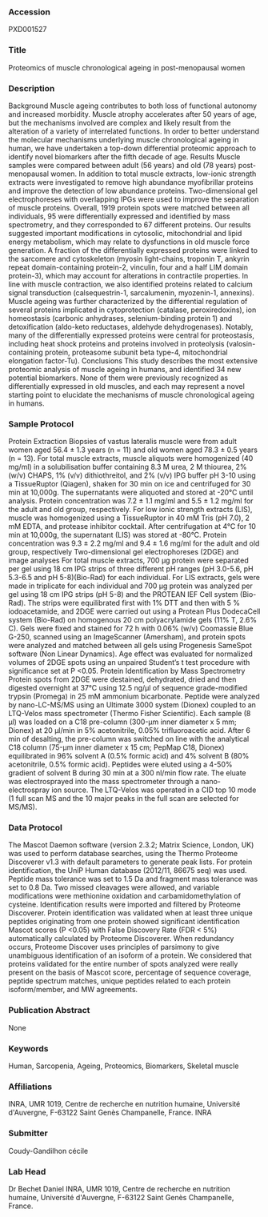### Accession
PXD001527

### Title
Proteomics of muscle chronological ageing in post-menopausal women

### Description
Background Muscle ageing contributes to both loss of functional autonomy and increased morbidity. Muscle atrophy accelerates after 50 years of age, but the mechanisms involved are complex and likely result from the alteration of a variety of interrelated functions. In order to better understand the molecular mechanisms underlying muscle chronological ageing in human, we have undertaken a top-down differential proteomic approach to identify novel biomarkers after the fifth decade of age. Results Muscle samples were compared between adult (56 years) and old (78 years) post-menopausal women. In addition to total muscle extracts, low-ionic strength extracts were investigated to remove high abundance myofibrillar proteins and improve the detection of low abundance proteins. Two-dimensional gel electrophoreses with overlapping IPGs were used to improve the separation of muscle proteins. Overall, 1919 protein spots were matched between all individuals, 95 were differentially expressed and identified by mass spectrometry, and they corresponded to 67 different proteins. Our results suggested important modifications in cytosolic, mitochondrial and lipid energy metabolism, which may relate to dysfunctions in old muscle force generation. A fraction of the differentially expressed proteins were linked to the sarcomere and cytoskeleton (myosin light-chains, troponin T, ankyrin repeat domain-containing protein-2, vinculin, four and a half LIM domain protein-3), which may account for alterations in contractile properties. In line with muscle contraction, we also identified proteins related to calcium signal transduction (calsequestrin-1, sarcalumenin, myozenin-1, annexins). Muscle ageing was further characterized by the differential regulation of several proteins implicated in cytoprotection (catalase, peroxiredoxins), ion homeostasis (carbonic anhydrases, selenium-binding protein 1) and detoxification (aldo-keto reductases, aldehyde dehydrogenases). Notably, many of the differentially expressed proteins were central for proteostasis, including heat shock proteins and proteins involved in proteolysis (valosin-containing protein, proteasome subunit beta type-4, mitochondrial elongation factor-Tu). Conclusions This study describes the most extensive proteomic analysis of muscle ageing in humans, and identified 34 new potential biomarkers. None of them were previously recognized as differentially expressed in old muscles, and each may represent a novel starting point to elucidate the mechanisms of muscle chronological ageing in humans.

### Sample Protocol
Protein Extraction Biopsies of vastus lateralis muscle were from adult women aged 56.4 ± 1.3 years (n = 11) and old women aged 78.3 ± 0.5 years (n = 13). For total muscle extracts, muscle aliquots were homogenized (40 mg/ml) in a solubilisation buffer containing 8.3 M urea, 2 M thiourea, 2% (w/v) CHAPS, 1% (v/v) dithiothreitol, and 2% (v/v) IPG buffer pH 3-10 using a TissueRuptor (Qiagen), shaken for 30 min on ice and centrifuged for 30 min at 10,000g. The supernatants were aliquoted and stored at -20°C until analysis. Protein concentration was 7.2 ± 1.1 mg/ml and 5.5 ± 1.2 mg/ml for the adult and old group, respectively. For low ionic strength extracts (LIS), muscle was homogenized using a TissueRuptor in 40 mM Tris (pH 7.0), 2 mM EDTA, and protease inhibitor cocktail. After centrifugation at 4°C for 10 min at 10,000g, the supernatant (LIS) was stored at -80°C. Protein concentration was 9.3 ± 2.2 mg/ml and 9.4 ± 1.6 mg/ml for the adult and old group, respectively Two-dimensional gel electrophoreses (2DGE) and image analyses For total muscle extracts, 700 µg protein were separated per gel using 18 cm IPG strips of three different pH ranges (pH 3.0-5.6, pH 5.3-6.5 and pH 5-8)(Bio-Rad) for each individual. For LIS extracts, gels were made in triplicate for each individual and 700 µg protein was analyzed per gel using 18 cm IPG strips (pH 5-8) and the PROTEAN IEF Cell system (Bio-Rad). The strips were equilibrated first with 1% DTT and then with 5 % iodoacetamide, and 2DGE were carried out using a Protean Plus DodecaCell system (Bio-Rad) on homogenous 20 cm polyacrylamide gels (11% T, 2.6% C). Gels were fixed and stained for 72 h with 0.06% (w/v) Coomassie Blue G-250, scanned using an ImageScanner (Amersham), and protein spots were analyzed and matched between all gels using Progenesis SameSpot software (Non Linear Dynamics). Age effect was evaluated for normalized volumes of 2DGE spots using an unpaired Student’s t test procedure with significance set at P <0.05. Protein Identification by Mass Spectrometry Protein spots from 2DGE were destained, dehydrated, dried and then digested overnight at 37°C using 12.5 ng/µl of sequence grade-modified trypsin (Promega) in 25 mM ammonium bicarbonate. Peptide were analyzed by nano-LC-MS/MS using an Ultimate 3000 system (Dionex) coupled to an LTQ-Velos mass spectrometer (Thermo Fisher Scientific). Each sample (8 µl) was loaded on a C18 pre-column (300-µm inner diameter x 5 mm; Dionex) at 20 µl/min in 5% acetonitrile, 0.05% trifluoroacetic acid. After 6 min of desalting, the pre-column was switched on line with the analytical C18 column (75-µm inner diameter x 15 cm; PepMap C18, Dionex) equilibrated in 96% solvent A (0.5% formic acid) and 4% solvent B (80% acetonitrile, 0.5% formic acid). Peptides were eluted using a 4-50% gradient of solvent B during 30 min at a 300 nl/min flow rate. The eluate was electrosprayed into the mass spectrometer through a nano-electrospray ion source. The LTQ-Velos was operated in a CID top 10 mode (1 full scan MS and the 10 major peaks in the full scan are selected for MS/MS).

### Data Protocol
The Mascot Daemon software (version 2.3.2; Matrix Science, London, UK) was used to perform database searches, using the Thermo Proteome Discoverer v1.3 with default parameters to generate peak lists. For protein identification, the UniP Human database (2012/11, 86675 seq) was used. Peptide mass tolerance was set to 1.5 Da and fragment mass tolerance was set to 0.8 Da. Two missed cleavages were allowed, and variable modifications were methionine oxidation and carbamidomethylation of cysteine. Identification results were imported and filtered by Proteome Discoverer. Protein identification was validated when at least three unique peptides originating from one protein showed significant identification Mascot scores (P <0.05) with False Discovery Rate (FDR < 5%) automatically calculated by Proteome Discoverer. When redundancy occurs, Proteome Discover uses principles of parsimony to give unambiguous identification of an isoform of a protein. We considered that proteins validated for the entire number of spots analyzed were really present on the basis of Mascot score, percentage of sequence coverage, peptide spectrum matches, unique peptides related to each protein isoform/member, and MW agreements.

### Publication Abstract
None

### Keywords
Human, Sarcopenia, Ageing, Proteomics, Biomarkers, Skeletal muscle

### Affiliations
INRA, UMR 1019, Centre de recherche en nutrition humaine, Université d'Auvergne, F-63122     Saint Genès Champanelle, France.
INRA

### Submitter
Coudy-Gandilhon cécile

### Lab Head
Dr Bechet Daniel
INRA, UMR 1019, Centre de recherche en nutrition humaine, Université d'Auvergne, F-63122     Saint Genès Champanelle, France.


